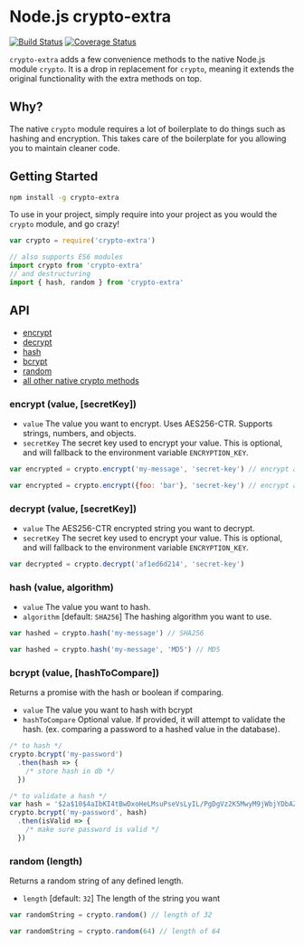 # Node.js crypto-extra
[![Build Status](https://travis-ci.org/jsonmaur/node-crypto-extra.svg?branch=master)](https://travis-ci.org/jsonmaur/node-crypto-extra)
[![Coverage Status](https://coveralls.io/repos/github/jsonmaur/node-crypto-extra/badge.svg?branch=master)](https://coveralls.io/github/jsonmaur/node-crypto-extra?branch=master)

`crypto-extra` adds a few convenience methods to the native Node.js module `crypto`. It is a drop in replacement for `crypto`, meaning it extends the original functionality with the extra methods on top.

## Why?

The native `crypto` module requires a lot of boilerplate to do things such as hashing and encryption. This takes care of the boilerplate for you allowing you to maintain cleaner code.

## Getting Started

```bash
npm install -g crypto-extra
```

To use in your project, simply require into your project as you would the `crypto` module, and go crazy!

```javascript
var crypto = require('crypto-extra')

// also supports ES6 modules
import crypto from 'crypto-extra'
// and destructuring
import { hash, random } from 'crypto-extra'
```

## API

- [encrypt](#encrypt)
- [decrypt](#decrypt)
- [hash](#hash)
- [bcrypt](#bcrypt)
- [random](#random)
- [all other native crypto methods](https://nodejs.org/api/crypto.html)

<a name="encrypt"></a>
### encrypt (value, [secretKey])

- `value` The value you want to encrypt. Uses AES256-CTR. Supports strings, numbers, and objects.
- `secretKey` The secret key used to encrypt your value. This is optional, and will fallback to the environment variable `ENCRYPTION_KEY`.

```javascript
var encrypted = crypto.encrypt('my-message', 'secret-key') // encrypt a string

var encrypted = crypto.encrypt({foo: 'bar'}, 'secret-key') // encrypt an object
```

<a name="decrypt"></a>
### decrypt (value, [secretKey])

- `value` The AES256-CTR encrypted string you want to decrypt.
- `secretKey` The secret key used to encrypt your value. This is optional, and will fallback to the environment variable `ENCRYPTION_KEY`.

```javascript
var decrypted = crypto.decrypt('af1ed6d214', 'secret-key')
```

<a name="hash"></a>
### hash (value, algorithm)

- `value` The value you want to hash.
- `algorithm` [default: `SHA256`] The hashing algorithm you want to use.

```javascript
var hashed = crypto.hash('my-message') // SHA256

var hashed = crypto.hash('my-message', 'MD5') // MD5
```

<a name="bcrypt"></a>
### bcrypt (value, [hashToCompare])

Returns a promise with the hash or boolean if comparing.

- `value` The value you want to hash with bcrypt
- `hashToCompare` Optional value. If provided, it will attempt to validate the hash. (ex. comparing a password to a hashed value in the database).

```javascript
/* to hash */
crypto.bcrypt('my-password')
  .then(hash => {
    /* store hash in db */
  })

/* to validate a hash */
var hash = '$2a$10$4aIbKI4tBwDxoHeLMsuPseVsLyIL/PgDgVz2K5MwyM9jWbjYDbAZW'
crypto.bcrypt('my-password', hash)
  .then(isValid => {
    /* make sure password is valid */
  })
```

<a name="random"></a>
### random (length)

Returns a random string of any defined length.

- `length` [default: `32`] The length of the string you want

```javascript
var randomString = crypto.random() // length of 32

var randomString = crypto.random(64) // length of 64
```
